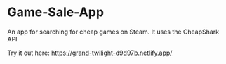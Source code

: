 # Game-Sale-App
 An app for searching for cheap games on Steam. It uses the CheapShark API

 Try it out here:
 https://grand-twilight-d9d97b.netlify.app/
